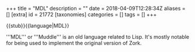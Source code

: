 +++
title = "MDL"
description = ""
date = 2018-04-09T12:28:34Z
aliases = []
[extra]
id = 21772
[taxonomies]
categories = []
tags = []
+++

{{stub}}{{language|MDL}}

'''MDL''' or '''Muddle''' is an old language related to Lisp. It's mostly notable for being used to implement the original version of Zork.
